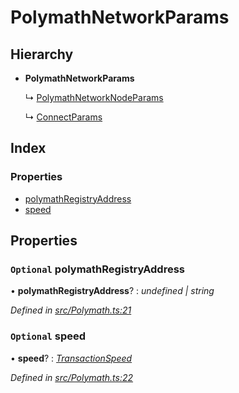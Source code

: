 # PolymathNetworkParams

## Hierarchy

* **PolymathNetworkParams**

  ↳ [PolymathNetworkNodeParams]()

  ↳ [ConnectParams]()

## Index

### Properties

* [polymathRegistryAddress]()
* [speed]()

## Properties

### `Optional` polymathRegistryAddress

• **polymathRegistryAddress**? : _undefined \| string_

_Defined in_ [_src/Polymath.ts:21_](https://github.com/PolymathNetwork/polymath-sdk/blob/550676f/src/Polymath.ts#L21)

### `Optional` speed

• **speed**? : [_TransactionSpeed_]()

_Defined in_ [_src/Polymath.ts:22_](https://github.com/PolymathNetwork/polymath-sdk/blob/550676f/src/Polymath.ts#L22)

